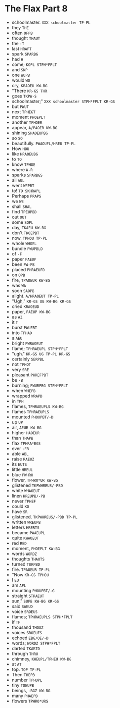 # The Flax Part 8

* schoolmaster. `XXX schoolmaster TP-PL`
* they `THE`
* often `OFPB`
* thought `THAUT`
* the `-T`
* last `HRAFT`
* spark `SPARBG`
* had `H`
* come; `KOPL STPH*FPLT`
* and `SKP`
* one `WUPB`
* would `WO`
* cry, `KRAOEU KW-BG`
* "There `KR-GS THR`
* goes `TKPW-S`
* schoolmaster;" `XXX schoolmaster STPH*FPLT KR-GS`
* but `PWUT`
* next `TPHEGT`
* moment `PHOEPLT`
* another `TPHOER`
* appear, `A/PAOER KW-BG`
* shining `SHAOEUPBG`
* so `SO`
* beautifully. `PWAOUFL/HREU TP-PL`
* How `HOU`
* like `HRAOEUBG`
* to `TO`
* know `TPHOE`
* where `W-R`
* sparks `SPARBGS`
* all `AUL`
* went `WEPBT`
* to! `TO SKHRAPL`
* Perhaps `PRAPS`
* we `WE`
* shall `SHAL`
* find `TPEUPBD`
* out `OUT`
* some `SOPL`
* day, `TKAEU KW-BG`
* don't `TKOEPBT`
* now. `TPHOU TP-PL`
* whole `WHOEL`
* bundle `PWUPBLD`
* of `-F`
* paper `PAEUP`
* been `PW-PB`
* placed `PHRAEUFD`
* on `OPB`
* fire, `TPAOEUR KW-BG`
* was `WA`
* soon `SAOPB`
* alight. `A/HRAOEUT TP-PL`
* "Ugh," `KR-GS UG KW-BG KR-GS`
* cried `KRAOEUD`
* paper, `PAEUP KW-BG`
* as `AZ`
* it `T`
* burst `PWUFRT`
* into `TPHAO`
* a `AEU`
* bright `PWRAOEUT`
* flame; `TPHRAEUPL STPH*FPLT`
* "ugh." `KR-GS UG TP-PL KR-GS`
* certainly `SERPBL`
* not `TPHOT`
* very `SRE`
* pleasant `PHREFPBT`
* be `-B`
* burning; `PWURPBG STPH*FPLT`
* when `WHEPB`
* wrapped `WRAPD`
* in `TPH`
* flames, `TPHRAEUPLS KW-BG`
* flames `TPHRAEUPLS`
* mounted `PHOUPBT/-D`
* up `UP`
* air, `AEUR KW-BG`
* higher `HAOEUR`
* than `THAPB`
* flax `TPHRA*BGS`
* ever `-FR`
* able `ABL`
* raise `RAEUZ`
* its `EUTS`
* little `HREUL`
* blue `PWHRU`
* flower, `TPHRO*UR KW-BG`
* glistened `TKPWHREUS/-PBD`
* white `WHAOEUT`
* linen `HREUPB/-PB`
* never `TPHEF`
* could `KO`
* have `SR`
* glistened. `TKPWHREUS/-PBD TP-PL`
* written `WREUPB`
* letters `HRERTS`
* became `PWAEUPL`
* quite `KWAOEUT`
* red `RED`
* moment, `PHOEPLT KW-BG`
* words `WORDZ`
* thoughts `THAUTS`
* turned `TURPBD`
* fire. `TPAOEUR TP-PL`
* "Now `KR-GS TPHOU`
* I `EU`
* am `APL`
* mounting `PHOUPBT/-G`
* straight `STRAEUT`
* sun," `SUPB KW-BG KR-GS`
* said `SAEUD`
* voice `SROEUS`
* flames; `TPHRAEUPLS STPH*FPLT`
* if `TP`
* thousand `THOUZ`
* voices `SROEUFS`
* echoed `EBG/OE/-D`
* words; `WORDZ STPH*FPLT`
* darted `TKARTD`
* through `THRU`
* chimney, `KHEUPL/TPHEU KW-BG`
* at `AT`
* top. `TOP TP-PL`
* Then `THEPB`
* number `TPHUPL`
* tiny `TOEUPB`
* beings, `-BGZ KW-BG`
* many `PHAEPB`
* flowers `TPHRO*URS`
